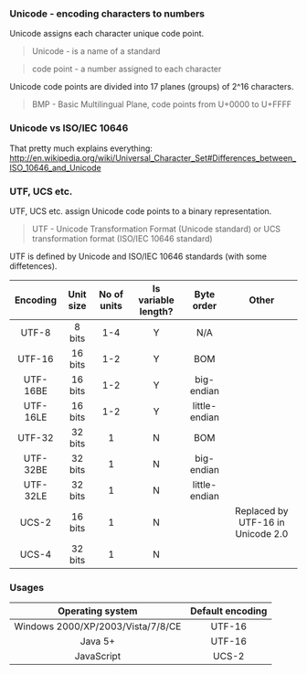 ### Unicode - encoding characters to numbers
Unicode assigns each character unique code point.

> Unicode - is a name of a standard

> code point - a number assigned to each character

Unicode code points are divided into 17 planes (groups) of 2^16 characters.

> BMP - Basic Multilingual Plane, code points from U+0000 to U+FFFF

### Unicode vs ISO/IEC 10646

That pretty much explains everything: http://en.wikipedia.org/wiki/Universal_Character_Set#Differences_between_ISO_10646_and_Unicode

### UTF, UCS etc.
UTF, UCS etc. assign Unicode code points to a binary representation.

> UTF - Unicode Transformation Format (Unicode standard) or UCS transformation format (ISO/IEC 10646 standard)

UTF is defined by Unicode and ISO/IEC 10646 standards (with some diffetences).

|Encoding|Unit size|No of units|Is variable length?|Byte order|Other|
|:------:|:-------:|:---------:|:-----------------:|:--------:|:---:|
|UTF-8|8 bits|1-4|Y|N/A||
|UTF-16|16 bits|1-2|Y|BOM||
|UTF-16BE|16 bits|1-2|Y|big-endian||
|UTF-16LE|16 bits|1-2|Y|little-endian||
|UTF-32|32 bits|1|N|BOM||
|UTF-32BE|32 bits|1|N|big-endian||
|UTF-32LE|32 bits|1|N|little-endian||
|UCS-2|16 bits|1|N||Replaced by UTF-16 in Unicode 2.0|
|UCS-4|32 bits|1|N|||

### Usages
|Operating system|Default encoding|
|:-:|:-:|
|Windows 2000/XP/2003/Vista/7/8/CE|UTF-16|
|Java 5+|UTF-16|
|JavaScript|UCS-2|
